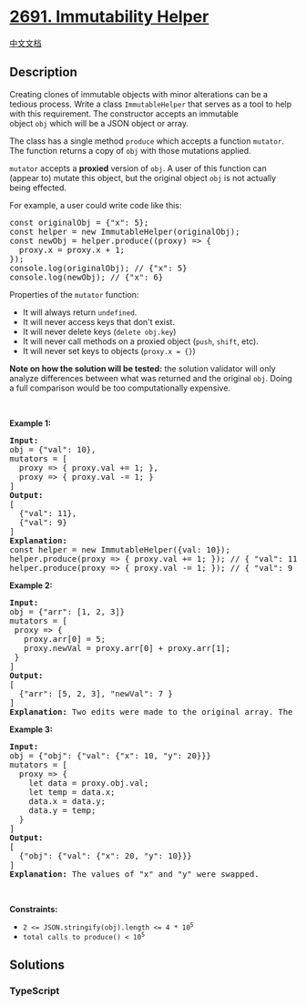 # [2691. Immutability Helper](https://leetcode.com/problems/immutability-helper)

[中文文档](/solution/2600-2699/2691.Immutability%20Helper/README.md)

## Description

<p>Creating clones of immutable objects with minor alterations can be a tedious process. Write a class&nbsp;<code>ImmutableHelper</code>&nbsp;that serves as a tool to help with this requirement. The constructor accepts an immutable object&nbsp;<code>obj</code>&nbsp;which will be a JSON object or array.</p>

<p>The class has a single method&nbsp;<code>produce</code>&nbsp;which&nbsp;accepts a&nbsp;function&nbsp;<code>mutator</code>. The function returns a copy of&nbsp;<code>obj</code>&nbsp;with those mutations applied.</p>

<p><code>mutator</code>&nbsp;accepts a&nbsp;<strong>proxied</strong>&nbsp;version of&nbsp;<code>obj</code>. A user of this function can (appear to) mutate this object, but the original object&nbsp;<code>obj</code>&nbsp;is not actually being effected.</p>

<p>For example, a user could write code like this:</p>

<pre>
const originalObj = {&quot;x&quot;: 5};
const helper = new ImmutableHelper(originalObj);
const newObj = helper.produce((proxy) =&gt; {
  proxy.x = proxy.x + 1;
});
console.log(originalObj); // {&quot;x&quot;: 5}
console.log(newObj); // {&quot;x&quot;: 6}</pre>

<p>Properties of the&nbsp;<code>mutator</code>&nbsp;function:</p>

<ul>
	<li>It will always return <code>undefined</code>.</li>
	<li>It will never access keys that don&#39;t exist.</li>
	<li>It will never delete keys (<code>delete obj.key</code>)</li>
	<li>It will never call methods on a proxied object (<code>push</code>, <code>shift</code>, etc).</li>
	<li>It will never set keys to objects (<code>proxy.x = {}</code>)</li>
</ul>

<p><strong>Note on how the solution will be tested:</strong>&nbsp;the solution validator will only analyze&nbsp;differences between what was returned and the original&nbsp;<code>obj</code>. Doing a full comparison would be too computationally expensive.</p>

<p>&nbsp;</p>
<p><strong class="example">Example 1:</strong></p>

<pre>
<strong>Input:</strong> 
obj = {&quot;val&quot;: 10}, 
mutators = [
&nbsp; proxy =&gt; { proxy.val += 1; },
&nbsp; proxy =&gt; { proxy.val -= 1; }
]
<strong>Output:</strong> 
[
  {&quot;val&quot;: 11},
&nbsp; {&quot;val&quot;: 9}
]
<strong>Explanation:</strong>
const helper = new ImmutableHelper({val: 10});
helper.produce(proxy =&gt; { proxy.val += 1; }); // { &quot;val&quot;: 11 }
helper.produce(proxy =&gt; { proxy.val -= 1; }); // { &quot;val&quot;: 9 }
</pre>

<p><strong class="example">Example 2:</strong></p>

<pre>
<strong>Input:</strong> 
obj = {&quot;arr&quot;: [1, 2, 3]} 
mutators = [
&nbsp;proxy =&gt; { 
&nbsp;  proxy.arr[0] = 5; 
&nbsp;  proxy.newVal = proxy.arr[0] + proxy.arr[1];
 }
]
<strong>Output:</strong> 
[
  {&quot;arr&quot;: [5, 2, 3], &quot;newVal&quot;: 7 } 
]
<strong>Explanation: </strong>Two edits were made to the original array. The first element in the array was to set 5. Then a new key was added with a value of 7.
</pre>

<p><strong class="example">Example 3:</strong></p>

<pre>
<strong>Input:</strong> 
obj = {&quot;obj&quot;: {&quot;val&quot;: {&quot;x&quot;: 10, &quot;y&quot;: 20}}}
mutators = [
&nbsp; proxy =&gt; { 
&nbsp;   let data = proxy.obj.val; 
&nbsp;   let temp = data.x; 
&nbsp;   data.x = data.y; 
&nbsp;   data.y = temp; 
&nbsp; }
]
<strong>Output:</strong> 
[
  {&quot;obj&quot;: {&quot;val&quot;: {&quot;x&quot;: 20, &quot;y&quot;: 10}}}
]
<strong>Explanation:</strong> The values of &quot;x&quot; and &quot;y&quot; were swapped.
</pre>

<p>&nbsp;</p>
<p><strong>Constraints:</strong></p>

<ul>
	<li><code>2 &lt;= JSON.stringify(obj).length &lt;= 4 * 10<sup>5</sup></code></li>
	<li><code><font face="monospace">total calls to produce() &lt; 10<sup>5</sup></font></code></li>
</ul>

## Solutions

<!-- tabs:start -->

### **TypeScript**

```ts

```

<!-- tabs:end -->
